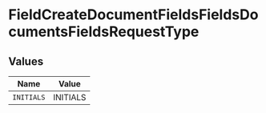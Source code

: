 # FieldCreateDocumentFieldsFieldsDocumentsFieldsRequestType


## Values

| Name       | Value      |
| ---------- | ---------- |
| `INITIALS` | INITIALS   |